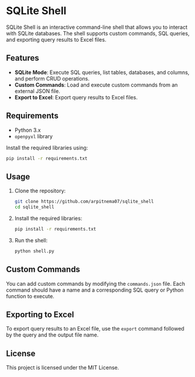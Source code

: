 # SQLite Shell

SQLite Shell is an interactive command-line shell that allows you to interact with SQLite databases. The shell supports custom commands, SQL queries, and exporting query results to Excel files.

## Features

- **SQLite Mode**: Execute SQL queries, list tables, databases, and columns, and perform CRUD operations.
- **Custom Commands**: Load and execute custom commands from an external JSON file.
- **Export to Excel**: Export query results to Excel files.

## Requirements

- Python 3.x
- `openpyxl` library

Install the required libraries using:
```sh
pip install -r requirements.txt
```

## Usage

1. Clone the repository:
    ```sh
    git clone https://github.com/arpitnema07/sqlite_shell
    cd sqlite_shell
    ```

2. Install the required libraries:
    ```sh
    pip install -r requirements.txt
    ```

3. Run the shell:
    ```sh
    python shell.py
    ```

## Custom Commands

You can add custom commands by modifying the `commands.json` file. Each command should have a name and a corresponding SQL query or Python function to execute.

## Exporting to Excel

To export query results to an Excel file, use the `export` command followed by the query and the output file name.

## License

This project is licensed under the MIT License.
